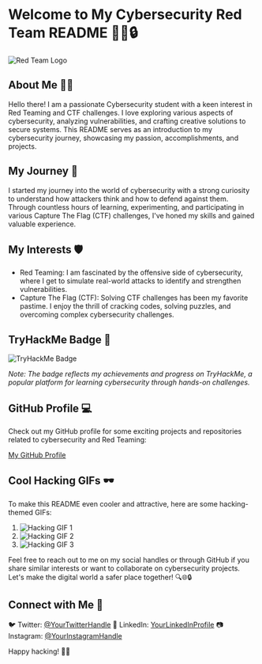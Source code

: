# Welcome to My Cybersecurity Red Team README 👨‍💻🔒

![Red Team Logo](insert_red_team_logo_url_here)

## About Me 🕵️‍♂️

Hello there! I am a passionate Cybersecurity student with a keen interest in Red Teaming and CTF challenges. I love exploring various aspects of cybersecurity, analyzing vulnerabilities, and crafting creative solutions to secure systems. This README serves as an introduction to my cybersecurity journey, showcasing my passion, accomplishments, and projects.

## My Journey 🚀

I started my journey into the world of cybersecurity with a strong curiosity to understand how attackers think and how to defend against them. Through countless hours of learning, experimenting, and participating in various Capture The Flag (CTF) challenges, I've honed my skills and gained valuable experience.

## My Interests 🛡️

- Red Teaming: I am fascinated by the offensive side of cybersecurity, where I get to simulate real-world attacks to identify and strengthen vulnerabilities.
- Capture The Flag (CTF): Solving CTF challenges has been my favorite pastime. I enjoy the thrill of cracking codes, solving puzzles, and overcoming complex cybersecurity challenges.

## TryHackMe Badge 🏅

![TryHackMe Badge](https://tryhackme-badges.s3.amazonaws.com/Sneckey0Day.png)

*Note: The badge reflects my achievements and progress on TryHackMe, a popular platform for learning cybersecurity through hands-on challenges.*

## GitHub Profile 💻

Check out my GitHub profile for some exciting projects and repositories related to cybersecurity and Red Teaming:

[My GitHub Profile](insert_github_profile_url_here)

## Cool Hacking GIFs 🕶️

To make this README even cooler and attractive, here are some hacking-themed GIFs:

1. ![Hacking GIF 1](https://media.giphy.com/media/13HgwGsXF0aiGY/giphy.gif)
2. ![Hacking GIF 2](https://media.giphy.com/media/Tg8HYjagV7FtW/giphy.gif)
3. ![Hacking GIF 3](https://media.giphy.com/media/a6G8yYEEyEhtK/giphy.gif)

Feel free to reach out to me on my social handles or through GitHub if you share similar interests or want to collaborate on cybersecurity projects. Let's make the digital world a safer place together! 🔍🌐🔒

## Connect with Me 🤝

🐦 Twitter: [@YourTwitterHandle](insert_twitter_profile_url_here)
👥 LinkedIn: [YourLinkedInProfile](insert_linkedin_profile_url_here)
📷 Instagram: [@YourInstagramHandle](insert_instagram_profile_url_here)

Happy hacking! 🚀🔐
